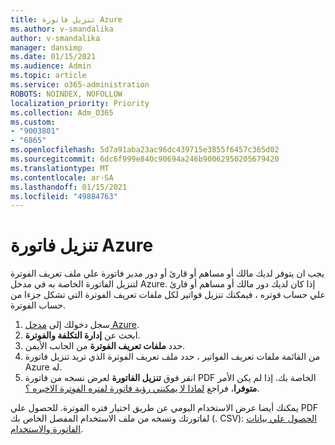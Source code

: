 ```yaml
---
title: تنزيل فاتورة Azure
ms.author: v-smandalika
author: v-smandalika
manager: dansimp
ms.date: 01/15/2021
ms.audience: Admin
ms.topic: article
ms.service: o365-administration
ROBOTS: NOINDEX, NOFOLLOW
localization_priority: Priority
ms.collection: Adm_O365
ms.custom:
- "9003801"
- "6865"
ms.openlocfilehash: 5d7a91aba23ac96dc439715e3855f6457c365d02
ms.sourcegitcommit: 6dc6f999e840c90694a246b90062950205679420
ms.translationtype: MT
ms.contentlocale: ar-SA
ms.lasthandoff: 01/15/2021
ms.locfileid: "49884763"
---
```

# <a name="download-azure-invoice"></a>تنزيل فاتورة Azure

يجب ان يتوفر لديك مالك أو مساهم أو قارئ أو دور مدير فاتورة علي ملف تعريف الفوترة لتنزيل الفاتورة الخاصة به في مدخل Azure. إذا كان لديك دور مالك أو مساهم أو قارئ علي حساب فوتره ، فيمكنك تنزيل فواتير لكل ملفات تعريف الفوترة التي تشكل جزءا من حساب الفوترة.

1. سجل دخولك إلى [مدخل Azure](https://portal.azure.com/).
2. ابحث عن **إدارة التكلفة والفوترة**.
3. حدد **ملفات تعريف الفوترة** من الجانب الأيمن.
4. من القائمة ملفات تعريف الفواتير ، حدد ملف تعريف الفوترة الذي تريد تنزيل فاتورة Azure له.
5. انقر فوق **تنزيل الفاتورة** لعرض نسخه من فاتورة PDF الخاصة بك. إذا لم يكن الأمر **متوفرا**، فراجع [لماذا لا يمكنني رؤية فاتورة لفتره الفوترة الاخيره ؟](https://docs.microsoft.com/azure/cost-management-billing/manage/download-azure-invoice-daily-usage-date).

يمكنك أيضا عرض الاستخدام اليومي عن طريق اختيار فتره الفوترة. للحصول علي PDF لفاتورتك ونسخه من ملف الاستخدام المفصل الخاص بك (. CSV): [الحصول علي بيانات الفاتورة والاستخدام](https://docs.microsoft.com/azure/cost-management-billing/manage/download-azure-invoice-daily-usage-date).
